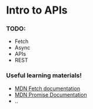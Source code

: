 # Intro to APIs

### TODO:
* Fetch
* Async
* APIs
* REST

### Useful learning materials!
- [MDN Fetch documentation](https://developer.mozilla.org/en-US/docs/Web/API/Fetch_API)
- [MDN Promise Documentation](https://developer.mozilla.org/en-US/docs/Web/JavaScript/Reference/Global_Objects/Promise)
- ..